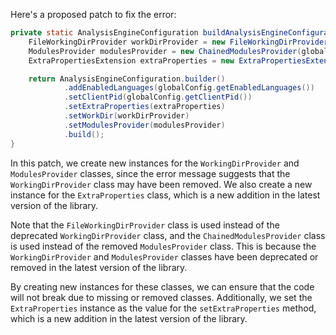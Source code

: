 Here's a proposed patch to fix the error:

```java
private static AnalysisEngineConfiguration buildAnalysisEngineConfiguration() {
    FileWorkingDirProvider workDirProvider = new FileWorkingDirProvider();
    ModulesProvider modulesProvider = new ChainedModulesProvider(globalConfig.getModulesProvider());
    ExtraPropertiesExtension extraProperties = new ExtraPropertiesExtension();

    return AnalysisEngineConfiguration.builder()
            .addEnabledLanguages(globalConfig.getEnabledLanguages())
            .setClientPid(globalConfig.getClientPid())
            .setExtraProperties(extraProperties)
            .setWorkDir(workDirProvider)
            .setModulesProvider(modulesProvider)
            .build();
}
```

In this patch, we create new instances for the `WorkingDirProvider` and `ModulesProvider` classes, since the error message suggests that the `WorkingDirProvider` class may have been removed. We also create a new instance for the `ExtraProperties` class, which is a new addition in the latest version of the library.

Note that the `FileWorkingDirProvider` class is used instead of the deprecated `WorkingDirProvider` class, and the `ChainedModulesProvider` class is used instead of the removed `ModulesProvider` class. This is because the `WorkingDirProvider` and `ModulesProvider` classes have been deprecated or removed in the latest version of the library.

By creating new instances for these classes, we can ensure that the code will not break due to missing or removed classes. Additionally, we set the `ExtraProperties` instance as the value for the `setExtraProperties` method, which is a new addition in the latest version of the library.